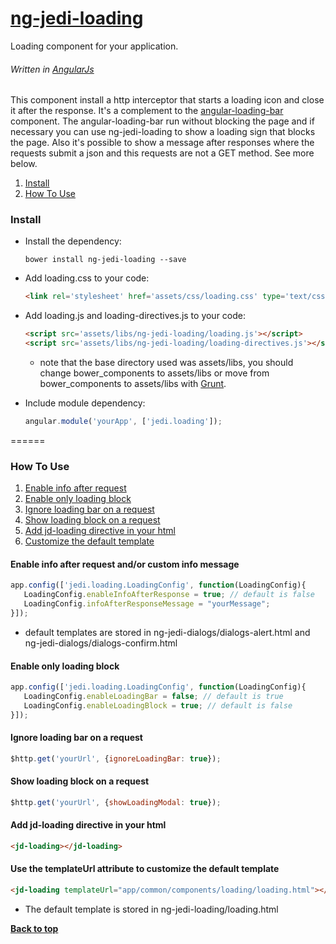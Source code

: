 # [ng-jedi-loading](https://github.com/jediproject/ng-jedi-loading)
Loading component for your application.
###### Written in [AngularJs](https://angularjs.org/)

This component install a http interceptor that starts a loading icon and close it after the response. It's a complement to the [angular-loading-bar](https://github.com/chieffancypants/angular-loading-bar) component. The angular-loading-bar run without blocking the page and if necessary you can use ng-jedi-loading to show a loading sign that blocks the page. 
Also it's possible to show a message after responses where the requests submit a json and this requests are not a GET method. See more below.

  1. [Install](#install)
  1. [How To Use](#how-to-use)

### Install

* Install the dependency:

   ```shell
   bower install ng-jedi-loading --save
   ```
* Add loading.css to your code:

   ```html
   <link rel='stylesheet' href='assets/css/loading.css' type='text/css' media='all' />
   ```
* Add loading.js and loading-directives.js to your code:

   ```html
   <script src='assets/libs/ng-jedi-loading/loading.js'></script>
   <script src='assets/libs/ng-jedi-loading/loading-directives.js'></script>
   ```
   - note that the base directory used was assets/libs, you should change bower_components to assets/libs or move from bower_components to assets/libs with [Grunt](http://gruntjs.com/).
* Include module dependency:

   ```javascript
   angular.module('yourApp', ['jedi.loading']);
   ```
======

### How To Use

  1. [Enable info after request](#enable-info-after-request-andor-custom-info-message)
  1. [Enable only loading block](#enable-only-loading-block)
  1. [Ignore loading bar on a request](#ignore-loading-bar-on-a-request)
  1. [Show loading block on a request](#show-loading-block-on-a-request)
  1. [Add jd-loading directive in your html](#add-jd-loading-directive-in-your-html)
  1. [Customize the default template](#use-the-templateurl-attribute-to-customize-the-default-template)

#### Enable info after request and/or custom info message

   ```javascript
   app.config(['jedi.loading.LoadingConfig', function(LoadingConfig){
      LoadingConfig.enableInfoAfterResponse = true; // default is false
      LoadingConfig.infoAfterResponseMessage = "yourMessage";
   }]);
   ```
   - default templates are stored in ng-jedi-dialogs/dialogs-alert.html and ng-jedi-dialogs/dialogs-confirm.html
   
#### Enable only loading block

   ```javascript
   app.config(['jedi.loading.LoadingConfig', function(LoadingConfig){
      LoadingConfig.enableLoadingBar = false; // default is true
      LoadingConfig.enableLoadingBlock = true; // default is false
   }]);
   ```

#### Ignore loading bar on a request

   ```javascript
   $http.get('yourUrl', {ignoreLoadingBar: true});
   ```

#### Show loading block on a request

   ```javascript
   $http.get('yourUrl', {showLoadingModal: true});
   ```

#### Add jd-loading directive in your html

   ```html
   <jd-loading></jd-loading>
   ```

#### Use the templateUrl attribute to customize the default template

   ```html
   <jd-loading templateUrl="app/common/components/loading/loading.html"></jd-loading>
   ```
   - The default template is stored in ng-jedi-loading/loading.html

**[Back to top](#ng-jedi-loading)**
